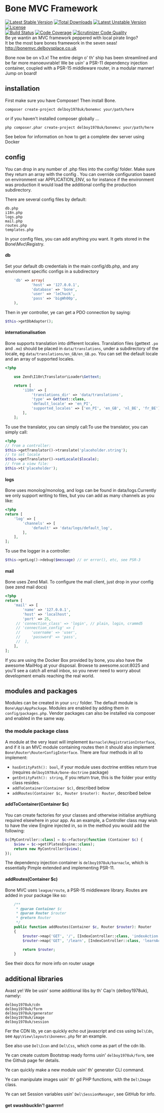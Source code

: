 Bone MVC Framework
==================
[![Latest Stable Version](https://poser.pugx.org/delboy1978uk/bonemvc/v/stable)](https://packagist.org/packages/delboy1978uk/bonemvc) [![Total Downloads](https://poser.pugx.org/delboy1978uk/bone/downloads)](https://packagist.org/packages/delboy1978uk/bonemvc) [![Latest Unstable Version](https://poser.pugx.org/delboy1978uk/bonemvc/v/unstable)](https://packagist.org/packages/delboy1978uk/bonemvc) [![License](https://poser.pugx.org/delboy1978uk/bonemvc/license)](https://packagist.org/packages/delboy1978uk/bonemvc)<br />
[![Build Status](https://travis-ci.org/delboy1978uk/bonemvc.png?branch=master)](https://travis-ci.org/delboy1978uk/bonemvc) [![Code Coverage](https://scrutinizer-ci.com/g/delboy1978uk/bonemvc/badges/coverage.png?b=master)](https://scrutinizer-ci.com/g/delboy1978uk/bonemvc/?branch=master) [![Scrutinizer Code Quality](https://scrutinizer-ci.com/g/delboy1978uk/bonemvc/badges/quality-score.png?b=master)](https://scrutinizer-ci.com/g/delboy1978uk/bonemvc/?branch=master)<br />
Be ye wantin an MVC framework peppered with local pirate lingo?<br />
It be the most bare bones framework in the seven seas!<br />
http://bonemvc.delboysplace.co.uk

Bone now be on v3.x! The entire deign o' th' ship has been streamlined and be far more manoeuvrable!
We be usin' a PSR-11 dependency injection container, coupled with a PSR-15 middleware router, in a modular manner! 
Jump on board! 

## installation
First make sure you have Composer! Then install Bone.
```
composer create-project delboy1978uk/bonemvc your/path/here
```
or if you haven't installed composer globally ...
```
php composer.phar create-project delboy1978uk/bonemvc your/path/here 
```
See below for information on how to get a complete dev server using Docker

## config
You can drop in any number of .php files into the config/ folder. Make sure they return an array with the config . You 
can override configuration based on environment var APPLICATION_ENV, so for instance if the environment was production 
it would load the additional config the production subdirectory.

There are several config files by default:
```
db.php 
i18n.php 
logs.php 
mail.php 
routes.php 
templates.php
```
In your config files, you can add anything you want. It gets stored in the Bone\Mvc\Registry.
#### db
Set your default db credentials in the main config/db.php, and any environment specific configs in a subdirectory
```php
    'db' => array(
            'host' => '127.0.0.1',
            'database' => 'bone',
            'user' => 'leChuck',
            'pass' => 'bigWh00p',
    ),
```
Then in yer controller, ye can get a PDO connection by saying:
```php
$this->getDbAdapter();
```
#### internationalisation
Bone supports translation into different locales. Translation files (gettext `.po` and `.mo`) should be placed in 
`data/translations`, under a subdirectory of the locale, eg `data/translations/en_GB/en_GB.po`. You can set the default 
locale and an array of supported locales.
```php
<?php 

    use Zend\I18n\Translator\Loader\Gettext;

    return [ 
        'i18n' => [ 
            'translations_dir' => 'data/translations', 
            'type' => Gettext::class, 
            'default_locale' => 'en_PI', 
            'supported_locales' => ['en_PI', 'en_GB', 'nl_BE', 'fr_BE'], 
        ], 
    ];
```
To use the translator, you can simply call:To use the translator, you can simply call:
```php
<?php
// from a controller: 
$this->getTranslator()->translate('placeholder.string'); 
// to set locale
$this->getTranslator()->setLocale($locale);
// from a view file:
$this->t('placeholder');
```
#### logs
Bone uses monolog/monolog, and logs can be found in data/logs.Currently we only support writing to files, but you can 
add as many channels as you like:
```php
<?php 
return [ 
    'log' => [ 
        'channels' => [ 
            'default' => 'data/logs/default_log', 
        ], 
    ], 
];
```
To use the logger in a controller:
```php
$this->getLog()->debug($message) // or error(), etc, see PSR-3
```
#### mail
Bone uses Zend Mail. To configure the mail client, just drop in your config (see zend mail docs)
```php
<?php 
return [ 
    'mail' => [ 
        'name' => '127.0.0.1', 
        'host' => 'localhost', 
        'port' => 25, 
     // 'connection_class' => 'login', // plain, login, crammd5
     // 'connection_config' => [
     //     'username' => 'user',
     //     'password' => 'pass',
     //  ],
    ], 
];
```
If you are using the Docker Box provided by bone, you also have the awesome MailHog at your disposal. Browse to 
awesome.scot:8025 and you'll see a catch all email inbox, so you never need to worry about development emails reaching the real world.

## modules and packages
Modules can be created in your `src/` folder. The default module is `Bone\App\AppPackage`.
Modules are enabled by adding them in `config/packages.php`. Vendor packages can also be installed via composer and enabled
in the same way.

### the module package class
A module at the very least will implement `Barnacle\RegistrationInterface`, and if it is an MVC module containing routes 
then it should also implement `Bone\Router\RouterConfigInterface`. There are four methods in all to implement:
- `hasEntityPath(): bool`, if your module uses doctrine entities return true (requires `delboy1978uk/bone-doctrine` package)
- `getEntityPath(): string`, if you return true, this is the folder your entity class resides.
- `addToContainer(Container $c)`, described below
- `addRoutes(Container $c, Router $router): Router`, described below
#### addToContainer(Container $c)
You can create factories for your classes and otherwise initialise anythiung required elsewhere in your app.
As an example, a Controller class may wish to have the view Engine injected in, so in the method you would add the following:
```php
$c[MyController::class] = $c->factory(function (Container $c) {
    $view = $c->get(PlatesEngine::class);
    return new MyController($view);
});
```
The dependency injection container is `delboy1978uk/barnacle`, which is essentially Pimple extended and implementing PSR-11. 
#### addRoutes(Container $c)
Bone MVC uses `league/route`, a PSR-15 middleware library. Routes are added in your package like so:
```php
    /**
     * @param Container $c
     * @param Router $router
     * @return Router
     */
    public function addRoutes(Container $c, Router $router): Router
    {
        $router->map('GET', '/', [IndexController::class, 'indexAction']);
        $router->map('GET', '/learn', [IndexController::class, 'learnAction']);

        return $router;
    }
```
See their docs for more info on router usage
## additional libraries
Avast ye! We be usin' some additional libs by th' Cap'n (delboy1978uk), namely:
```
delboy1978uk/cdn
delboy1978uk/form
delboy1978uk/generator
delboy1978uk/image 
delboy1978uk/session
```
Fer the CDN lib, ye can quickly echo out javascript and css using ```Del\Cdn```, see ```App\View\layouts\bonemvc.php``` fer an example.<br />

See also use ```Del\Icon``` and ```Del\Css```, which come as part of the cdn lib.<br />

Ye can create custom Bootstrap ready forms usin' ```delboy1978uk/form```, see the Github page fer details.<br />

Ye can quickly make a new module usin' th' generator CLI command.

Ye can manipulate images usin' th' gd PHP functions, with the ```Del\Image``` class.

Ye can set Session variables usin' ```Del\SessionManager```, see GitHub for info.

#### get swashbucklin'! gaarrrrr!








